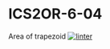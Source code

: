 # ICS2OR-6-04
Area of trapezoid
 [![linter](https://github.com/Joy-sureshkumar/ICS2OR-6-04/workflows/linter/badge.svg)](https://github.com/marketplace/actions/super-linter)
